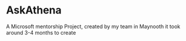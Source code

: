 # AskAthena
A Microsoft mentorship Project, created by my team in Maynooth it took around 3-4 months to create
